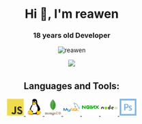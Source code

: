 <h1 align="center">Hi 👋, I'm reawen</h1>
<h3 align="center">18 years old Developer </h3>

<p align="center"> 
  <img src="https://komarev.com/ghpvc/?username=Reawen2M&label=Profile%20views&color=80ceff&style=flat-square" alt="reawen" /> 

</p>
<div align="center">
<a href="https://discord.com/users/913098051537760327"><img src="https://lanyard-profile-readme.vercel.app/api/913098051537760327?theme=dark&bg=00ffea&animated=true&borderRadius=:radius&idleMessage=Şu an bir şeyle uğraşmıyorum.&bg=:00ffea&animated=true&hideBadges=false"></a>
 </p>


<h2 align="center">Languages and Tools:</h2>
 <a href="https://developer.mozilla.org/en-US/docs/Web/JavaScript" target="_blank"> <img src="https://raw.githubusercontent.com/devicons/devicon/master/icons/javascript/javascript-original.svg" alt="javascript" width="40" height="40"/>  <a href="https://www.linux.org/" target="_blank"> <img src="https://raw.githubusercontent.com/devicons/devicon/master/icons/linux/linux-original.svg" alt="linux" width="40" height="40"/> </a> <a href="https://www.mongodb.com/" target="_blank"> <img src="https://raw.githubusercontent.com/devicons/devicon/master/icons/mongodb/mongodb-original-wordmark.svg" alt="mongodb" width="40" height="40"/> </a> <a href="https://www.mysql.com/" target="_blank"> <img src="https://raw.githubusercontent.com/devicons/devicon/master/icons/mysql/mysql-original-wordmark.svg" alt="mysql" width="40" height="40"/> </a> <a href="https://www.nginx.com" target="_blank"> <img src="https://raw.githubusercontent.com/devicons/devicon/master/icons/nginx/nginx-original.svg" alt="nginx" width="40" height="40"/> </a> <a href="https://nodejs.org" target="_blank"> <img src="https://raw.githubusercontent.com/devicons/devicon/master/icons/nodejs/nodejs-original-wordmark.svg" alt="nodejs" width="40" height="40"/> </a> <a href="https://www.photoshop.com/en" target="_blank"> <img src="https://raw.githubusercontent.com/devicons/devicon/master/icons/photoshop/photoshop-line.svg" alt="photoshop" width="40" height="40"/> </a>   </p>
  
